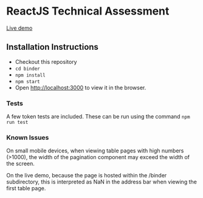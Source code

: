 # ReactJS Technical Assessment

[Live demo](https://peteredhead.github.io/binder)

## Installation Instructions
* Checkout this repository
* `cd binder`
* `npm install`
* `npm start`
* Open [http://localhost:3000](http://localhost:3000) to view it in the browser.

### Tests
A few token tests are included. These can be run using the command `npm run test`

### Known Issues
On small mobile devices, when viewing table pages with high numbers (>1000), the width of the pagination component may exceed the width of the screen.

On the live demo, because the page is hosted within the /binder subdirectory, this is interpreted as NaN in the address bar when viewing the first table page.
